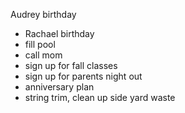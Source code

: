 Audrey birthday
* Rachael birthday
* fill pool
* call mom
* sign up for fall classes
* sign up for parents night out 
* anniversary plan
* string trim, clean up side yard waste 